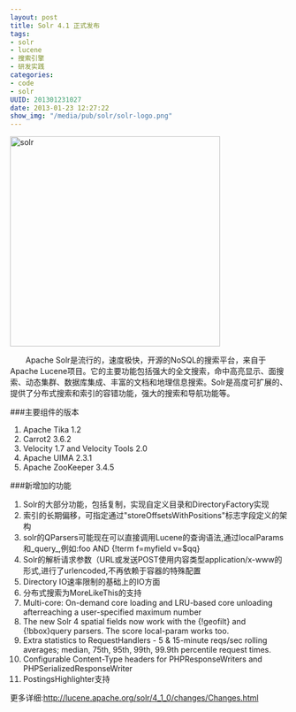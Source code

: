 ```yaml
--- 
layout: post
title: Solr 4.1 正式发布
tags: 
- solr
- lucene
- 搜索引擎
- 研发实践
categories:
- code
- solr
UUID: 201301231027
date: 2013-01-23 12:27:22
show_img: "/media/pub/solr/solr-logo.png"
---
```


<a href="{{site.static_url}}/media/pub/solr/solr-logo.png" alt="python" target="_bank">
<img src="{{site.static_url}}/media/pub/solr/solr-logo.png" alt="solr" width="380px" class="img-center"/>
</a>

 　　Apache Solr是流行的，速度极快，开源的NoSQL的搜索平台，来自于Apache Lucene项目。它的主要功能包括强大的全文搜索，命中高亮显示、面搜索、动态集群、数据库集成、丰富的文档和地理信息搜索。Solr是高度可扩展的、 提供了分布式搜索和索引的容错功能，强大的搜索和导航功能等。

###主要组件的版本
<ol>
<li>Apache Tika 1.2</li>
<li>Carrot2 3.6.2</li>
<li>Velocity 1.7 and Velocity Tools 2.0</li>
<li>Apache UIMA 2.3.1</li>
<li>Apache ZooKeeper 3.4.5</li>
</ol>

###新增加的功能
<ol>
<li>Solr的大部分功能，包括复制，实现自定义目录和DirectoryFactory实现</li>
<li>索引的长期偏移，可指定通过"storeOffsetsWithPositions"标志字段定义的架构</li>
<li>solr的QParsers可能现在可以直接调用Lucene的查询语法,通过localParams和_query_,例如:foo AND &#123;!term f=myfield v=$qq&#125;</li>
<li>Solr的解析请求参数（URL或发送POST使用内容类型application/x-www的形式,进行了urlencoded,不再依赖于容器的特殊配置</li>
<li>Directory IO速率限制的基础上的IO方面</li>
<li>分布式搜索为MoreLikeThis的支持</li>
<li>Multi-core: On-demand core loading and LRU-based core unloading afterreaching a user-specified maximum number</li>
<li>The new Solr 4 spatial fields now work with the {!geofilt} and {!bbox}query parsers. The score local-param works too.</li>
<li>Extra statistics to RequestHandlers - 5 & 15-minute reqs/sec rolling averages; median, 75th, 95th, 99th, 99.9th percentile request times.</li>
<li>Configurable Content-Type headers for PHPResponseWriters and PHPSerializedResponseWriter</li>
<li>PostingsHighlighter支持</li>
</ol>

更多详细:<a href="http://lucene.apache.org/solr/4_1_0/changes/Changes.html" alt="solr 4.1.0" target="_bank">http://lucene.apache.org/solr/4_1_0/changes/Changes.html</a>
